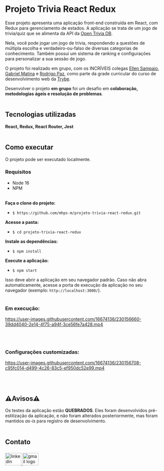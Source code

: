 # Projeto Trivia React Redux

Esse projeto apresenta uma aplicação front-end construída em React, com Redux para gerenciamento de estados. A aplicação se trata de um jogo de trivia/quiz que se alimenta da API da [Open Trivia DB](https://opentdb.com/).

Nela, você pode jogar um jogo de trivia, respondendo a questões de múltipla escolha e verdadeiro-ou-falso de diversas categorias de conhecimento. Também possui um sistema de ranking e configurações para personalizar a sua sessão de jogo.

O projeto foi realizado em grupo, com os INCRÍVEIS colegas [Ellen Sampaio](https://github.com/Ellensampas), [Gabriel Matina](https://github.com/gabrielmatina) e [Rodrigo Paz](https://github.com/rodrigopaaz), como parte da grade curricular do curso de desenvolvimento web da [Trybe](https://www.betrybe.com/).

Desenvolver o projeto **em grupo** foi um desafio em **colaboração, metodologias ágeis e resolução de problemas**.
<br></br>

## Tecnologias utilizadas

**React, Redux, React Router, Jest**
<br></br>

## Como executar

O projeto pode ser executado localmente.

### Requisitos

  - Node 16
  - NPM
<br></br>

**Faça o clone do projeto:**
  - `$ https://github.com/mhps-m/projeto-trivia-react-redux.git`

**Acesse a pasta:**
  - `$ cd projeto-trivia-react-redux`

**Instale as dependências:**
  - `$ npm install`

**Execute a aplicação:**
  - `$ npm start`

Isso deve abrir a aplicação em seu navegador padrão. Caso não abra automaticamente, acesse a porta de execução da aplicação no seu navegador (exemplo: `http://localhost:3000/`).
<br></br>

### Em execução:

https://user-images.githubusercontent.com/16674136/230156660-39dd4040-2e14-4f75-a94f-3ce56fe7a428.mp4

<br></br>

### Configurações customizadas:

https://user-images.githubusercontent.com/16674136/230156708-c95fc014-d499-4c26-83c5-ef950dc52e99.mp4

<br></br>

## ⚠️Avisos:warning:

Os testes da aplicação estão **QUEBRADOS**. Eles foram desenvolvidos pré-estilização da aplicação, e não foram alterados posteriormente, mas foram mantidos _as-is_ para registro de desenvolvimento.
<br></br>

<h2 align="left">Contato</h2>

###

<div align="left">
  <a href="https://www.linkedin.com/in/miguel-soares-dev/" target="_blank">
    <img src="https://raw.githubusercontent.com/maurodesouza/profile-readme-generator/master/src/assets/icons/social/linkedin/default.svg" width="52" height="40" alt="linkedin logo"  />
  </a>
  <a href="mailto:miguelanjohps@gmail.com" target="_blank">
    <img src="https://raw.githubusercontent.com/maurodesouza/profile-readme-generator/master/src/assets/icons/social/gmail/default.svg" width="52" height="40" alt="gmail logo"  />
  </a>
</div>
